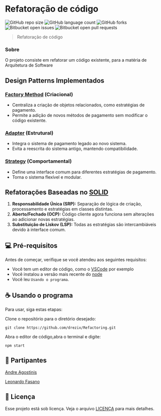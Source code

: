 # Refatoração de código

![GitHub repo size](https://img.shields.io/github/repo-size/drezix/chat-teste?style=for-the-badge)
![GitHub language count](https://img.shields.io/github/languages/count/drezix/chat-teste?style=for-the-badge)
![GitHub forks](https://img.shields.io/github/forks/drezix/chat-teste?style=for-the-badge)
![Bitbucket open issues](https://img.shields.io/bitbucket/issues/drezix/chat-teste?style=for-the-badge)
![Bitbucket open pull requests](https://img.shields.io/bitbucket/pr-raw/drezix/chat-teste?style=for-the-badge)

> Refatoração de código

### Sobre

O projeto consiste em refatorar um código existente, para a matéria de Arquitetura de Software

## Design Patterns Implementados

### [Factory Method](https://refactoring.guru/pt-br/design-patterns/factory-method) (Criacional)
- Centraliza a criação de objetos relacionados, como estratégias de pagamento.
- Permite a adição de novos métodos de pagamento sem modificar o código existente.

### [Adapter](https://refactoring.guru/pt-br/design-patterns/adapter) (Estrutural)
- Integra o sistema de pagamento legado ao novo sistema.
- Evita a reescrita do sistema antigo, mantendo compatibilidade.

### [Strategy](https://refactoring.guru/pt-br/design-patterns/strategy) (Comportamental)
- Define uma interface comum para diferentes estratégias de pagamento.
- Torna o sistema flexível e modular.

## Refatorações Baseadas no [SOLID](https://www.freecodecamp.org/portuguese/news/o-que-e-solid-principios-para-um-design-de-software-melhor/)

1. **Responsabilidade Única (SRP):** Separação de lógica de criação, processamento e estratégias em classes distintas.
2. **Aberto/Fechado (OCP):** Código cliente agora funciona sem alterações ao adicionar novas estratégias.
3. **Substituição de Liskov (LSP):** Todas as estratégias são intercambiáveis devido à interface comum.

## 💻 Pré-requisitos

Antes de começar, verifique se você atendeu aos seguintes requisitos:

- Você tem um editor de código, como o [VSCode](https://code.visualstudio.com/download) por exemplo
- Você instalou a versão mais recente do [node](https://nodejs.org/pt/download/prebuilt-installer)
- Você leu `Usando o programa`.

## ☕ Usando o programa

Para usar, siga estas etapas:

Clone o repositório para o diretório desejado:
```
git clone https://github.com/drezix/Refactoring.git
```
Abra o editor de código,abra o terminal e digite:
```
npm start
```

## 🤝 Partipantes

[Andre Agostinis](https://github.com/drezix)

[Leonardo Fasano](https://github.com/Fasano18)

## 📝 Licença

Esse projeto está sob licença. Veja o arquivo [LICENÇA](LICENSE.md) para mais detalhes.